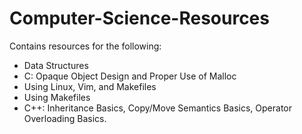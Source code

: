 # Computer-Science-Resources
Contains resources for the following:
- Data Structures
- C: Opaque Object Design and Proper Use of Malloc
- Using Linux, Vim, and Makefiles
- Using Makefiles
- C++: Inheritance Basics, Copy/Move Semantics Basics, Operator Overloading Basics.
